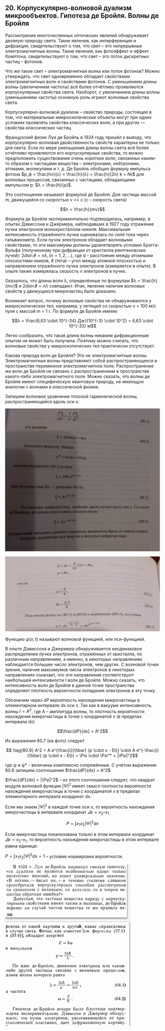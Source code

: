 ## 20. Корпускулярно-волновой дуализм микрообъектов. Гипотеза де Бройля. Волны де Бройля

Рассмотрение многочисленных оптических явлений обнаруживает двоякую природу света. Такие явления, как интерференция и дифракция, свидетельствуют о том, что свет – это непрерывные электромагнитные волны. Такие явления, как фотоэффект и эффект Комптона, свидетельствуют о том, что свет – это поток дискретных частиц – фотонов.

Что же такое свет – электромагнитная волна или поток фотонов? Можно утверждать, что свет одновременно обладает свойствами электромагнитных волн и свойствами фотонов. С уменьшением длины волны (увеличением частоты) всё более отчётливо проявляются корпускулярные свойства света. Наоборот, с увеличением длины волны (уменьшением частоты) основную роль играют волновые свойства света.

Корпускулярно-волновой дуализм – свойство природы, состоящее в том, что материальные микроскопические объекты могут при одних условиях проявлять свойства классических волн, а при других — свойства классических частиц

Французский физик Луи де Бройль в 1924 году пришёл к выводу, что корпускулярно-волновая двойственность свойств характерна не только для света. Если по мере уменьшения длины волны света всё более отчётливо проявляются его корпускулярные свойства, то можно предположить существование очень коротких волн, связанных каким-то образом с частицами вещества – электронами, нейтронами, атомами, молекулами и т. д. Де Бройль обобщил формулу импульса фотона $p_ф = \frac{hv}{c} = \frac{h}{λ} = \frac{h}{2π} k = ℏk$ для волновых процессов, связанных с частицами, обладающими импульсом p: $λ = \frac{h}{p}$.

Это соотношение называют формулой де Бройля. Для частицы массой m, движущейся со скоростью v << c (с – скорость света)

$$λ = \frac{h}{mv}$$

Формула де Бройля экспериментально подтвердилась, например, в опытах Дэвиссона и Джермера, наблюдавших в 1927 году отражение пучка электронов монокристаллом никеля. Максимальная интенсивность отражённого пучка оценивалась по силе тока через гальванометр. Если пучок электронов обладает волновыми свойствами, то эти максимумы должны удовлетворять условию Брэгга-Вульфа (полученному при дифракции от кристалла рентгеновских лучей): $2d\sin{ϑ} = nλ, (n = 1, 2, \dots)$, где d – расстояние между атомными плоскостями никеля, ϑ (тета) – угол между атомной плоскостью и направлением отражённого пучка электронов (измеряется в опыте). В опыте также измерялась скорость v электронов в пучке.

Оказалось, что длины волн λ, определённые по формулам $λ = \frac{h}{mv}$ и $2d\sin{ϑ} = nλ$ совпадают. Итак, явление наличия волновых свойств у движущихся микрочастиц было доказано.

Возникает вопрос, почему волновые свойства не обнаруживаются у макроскопических тел, например, у летящей со скоростью v = 100 м/с пули с массой m = 1 г. По формуле де Бройля имеем:

$$λ = \frac{6,63 \cdot 10^{-34} Дж}{10^{-3} \cdot 10^2} = 6,63 \cdot 10^{-33} м$$

Легко сообразить, что такая длина волны никаким дифракционным опытом не может быть получена. Поэтому можно считать, что волновые свойства у макроскопических тел практически отсутствует.

Какова природа волн де Бройля? Это не электромагнитные волны. Электромагнитные волны представляют собой распространяющееся в пространстве переменное электромагнитное поле. Распространение же волн де Бройля не связано с распространением в пространстве какого-либо электромагнитного поля. Можно сказать, что волны де Бройля имеют специфическую квантовую природу, не имеющую аналогии с волнами в классической физике.

Запишем волновое уравнение плоской гармонической волны, распространяющейся вдоль оси х:  

![image](images/pic37.png)

![image](images/pic38.png)
 
Функцию $ψ(x, t)$ называют волновой функцией, или пси-функцией.

В опыте Дэвиссона и Джермера обнаруживается неодинаковое распределение пучка электронов, отражённых от кристалла, по различным направлениям, а именно, в некоторых направлениях наблюдается большее число электронов, чем других. С волновой точки зрения, наличие максимумов числа электронов в некоторых направлениях означает, что эти направления соответствуют наибольшей интенсивности I волн де Бройля. Можно сказать, что интенсивность волн де Бройля в данной точке пространства определяет плотность вероятности попадания электронов в эту точку.

Обозначим через $dP$ вероятность нахождения микрочастицы в элементарном интервале dx оси х. Так как в вакууме интенсивность волны $I = A^2$, где А – амплитуда волны, то плотность вероятности нахождения микрочастицы в точке с координатой х (в пределах интервала dx)

$$\frac{dP}{dx} = A^2$$

Из выражения 80.7 (на фото) следует 

$$ \tag{80.9} A^2 = A e^{\frac{i}{\hbar} (p \cdot x - Et)} \cdot A e^{-\frac{i}{\hbar} (p \cdot x - Et)} = \Psi \cdot \Psi^* = |\Psi|^2$$

где ψ и ψ* - величины комплексно сопряжённые. С учётом выражения 80.9 запишем соотношение $\frac{dP}{dx} = A^2$

$\frac{dP}{dx} = |\Psi|^2$ – из этого соотношения следует, что квадрат модуля волновой функции $|\Psi|^2$ имеет смысл плотности вероятности нахождения микрочастицы в точке с координатой х в пределах элементарного интервала координат dx.

Если мы знаем $|\Psi|^2$ в каждой точке оси х, то вероятность нахождения микрочастицы в интервале координат $\varDelta х = х_2 – х_1$

$$Р = \int х_1 х_2 |\Psi|^2 dx$$

Если микрочастица локализована только в этом интервале координат $\varDelta х = х_2 – х_1$, то вероятность нахождения микрочастицы в этом интервале равна единице:

$Р = \int х_1 х_2 |\Psi|^2 dx = 1$ – условие нормировки вероятности.

![image](images/pic39.png)